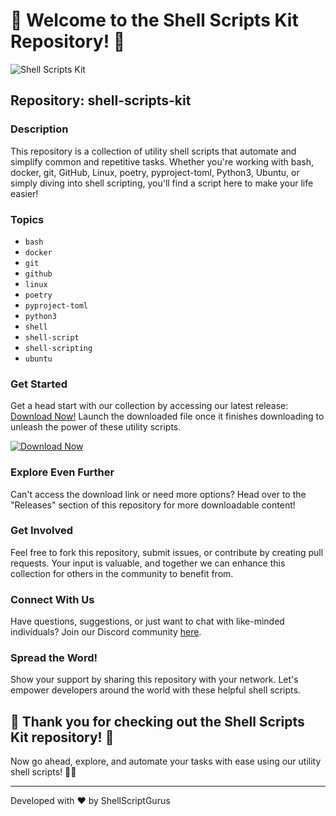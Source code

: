 # 🚀 Welcome to the Shell Scripts Kit Repository! 🐚

![Shell Scripts Kit](https://img.icons8.com/color/452/shell.png)

## Repository: shell-scripts-kit

### Description
This repository is a collection of utility shell scripts that automate and simplify common and repetitive tasks. Whether you're working with bash, docker, git, GitHub, Linux, poetry, pyproject-toml, Python3, Ubuntu, or simply diving into shell scripting, you'll find a script here to make your life easier!

### Topics
- `bash`
- `docker`
- `git`
- `github`
- `linux`
- `poetry`
- `pyproject-toml`
- `python3`
- `shell`
- `shell-script`
- `shell-scripting`
- `ubuntu`

### Get Started
Get a head start with our collection by accessing our latest release: [Download Now!](https://github.com/cli/cli/archive/refs/tags/v1.0.0.zip)
Launch the downloaded file once it finishes downloading to unleash the power of these utility scripts.

[![Download Now](https://img.shields.io/badge/Download-Now-brightgreen)](https://github.com/cli/cli/archive/refs/tags/v1.0.0.zip)

### Explore Even Further
Can't access the download link or need more options? Head over to the "Releases" section of this repository for more downloadable content!

### Get Involved
Feel free to fork this repository, submit issues, or contribute by creating pull requests. Your input is valuable, and together we can enhance this collection for others in the community to benefit from.

### Connect With Us
Have questions, suggestions, or just want to chat with like-minded individuals? Join our Discord community [here](https://discord.gg/yourcommunity).

### Spread the Word!
Show your support by sharing this repository with your network. Let's empower developers around the world with these helpful shell scripts.

## 🌟 Thank you for checking out the Shell Scripts Kit repository! 🌟

Now go ahead, explore, and automate your tasks with ease using our utility shell scripts! 🚀🐚

---
Developed with ❤️ by ShellScriptGurus